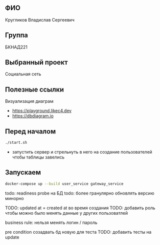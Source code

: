 ## ФИО

Кругликов Владислав Сергеевич

## Группа

БКНАД221

## Выбранный проект

Социальная сеть

## Полезные ссылки

Визуализация диаграм

* https://playground.likec4.dev
* https://dbdiagram.io

## Перед началом

```bash
./start.sh
```

+ запустить сервер и стрельнуть в него на создание пользователей чтобы таблицы завелись

## Запускаем

```bash
docker-compose up --build user_service gateway_service
```

todo: readiness probe на БД
todo: более гранулярно обновлять версию минорно

TODO: updated at = created at во время создания
TODO: добавить роль чтобы можно было менять данные у других пользоватлей

business rule: нельзя менять логин / пароль

pre condition созадвать бд новую для теста
TODO: добавить тесты на update

